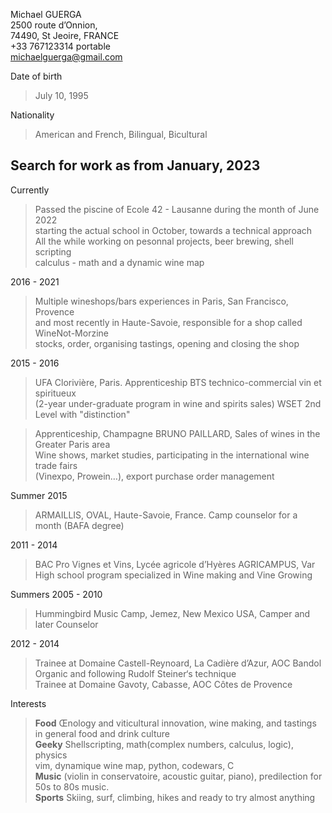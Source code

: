 ﻿Michael GUERGA  
2500 route d’Onnion,  
74490, St Jeoire, FRANCE  
+33 767123314  portable  
<michaelguerga@gmail.com>  


Date of birth  

>July 10, 1995  

Nationality		 

>American and French, Bilingual, Bicultural  

## Search for work as from January, 2023

Currently  

>Passed the piscine of Ecole 42 - Lausanne during the month of June 2022  
>starting the actual school in October, towards a technical approach  
>All the while working on pesonnal projects, beer brewing, shell scripting  
>calculus - math and a dynamic wine map  

2016 - 2021  

>Multiple wineshops/bars experiences in Paris, San Francisco, Provence  
>and most recently in Haute-Savoie, responsible for a shop called WineNot-Morzine  
>stocks, order, organising tastings, opening and closing the shop 

2015 - 2016

>UFA Clorivière, Paris. Apprenticeship BTS technico-commercial vin et spiritueux  
>(2-year under-graduate program in wine and spirits sales) WSET 2nd Level with "distinction"  
  
>Apprenticeship, Champagne BRUNO PAILLARD, Sales of wines in the Greater Paris area  
>Wine shows, market studies, participating in the international wine trade fairs  
>(Vinexpo, Prowein…), export purchase order management  

Summer 2015  

>ARMAILLIS, OVAL, Haute-Savoie, France. Camp counselor for a month (BAFA degree)  

2011 - 2014  

>BAC Pro Vignes et Vins, Lycée agricole d’Hyères AGRICAMPUS, Var  
>High school program specialized in Wine making and Vine Growing  

Summers 2005 - 2010  

>Hummingbird Music Camp, Jemez, New Mexico USA, Camper and later Counselor  

2012 - 2014  

>Trainee at Domaine Castell-Reynoard, La Cadière d’Azur, AOC Bandol  
>Organic and following Rudolf Steiner‘s technique  
>Trainee at Domaine Gavoty, Cabasse, AOC Côtes de Provence  

Interests  

>**Food** Œnology and viticultural innovation, wine making, and tastings  
>in general food and drink culture  
>**Geeky** Shellscripting, math(complex numbers, calculus, logic), physics  
>vim, dynamique wine map, python, codewars, C  
>**Music** (violin in conservatoire, acoustic guitar, piano), predilection for 50s to 80s music.  
>**Sports** Skiing, surf, climbing, hikes and ready to try almost anything 
